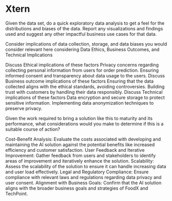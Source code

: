 # Xtern
Given the data set, do a quick exploratory data analysis to get a feel for the distributions and biases of the data.  Report any visualizations and findings used and suggest any other impactful business use cases for that data.



Consider implications of data collection, storage, and data biases you would consider relevant here considering Data Ethics, Business Outcomes, and Technical Implications

Discuss Ethical implications of these factors
Privacy concerns regarding collecting personal information from users for order prediction.
Ensuring informed consent and transparency about data usage to the users.
Discuss Business outcome implications of these factors
Ensuring that the data collected aligns with the ethical standards, avoiding controversies.
Building trust with customers by handling their data responsibly.
Discuss Technical implications of these factors
Data encryption and secure storage to protect sensitive information.
Implementing data anonymization techniques to preserve privacy.

Given the work required to bring a solution like this to maturity and its performance, what considerations would you make to determine if this is a suitable course of action?

Cost-Benefit Analysis:
Evaluate the costs associated with developing and maintaining the AI solution against the potential benefits like increased efficiency and customer satisfaction.
User Feedback and Iterative Improvement:
Gather feedback from users and stakeholders to identify areas of improvement and iteratively enhance the solution.
Scalability:
Assess the scalability of the solution to ensure it can handle increasing data and user load effectively.
Legal and Regulatory Compliance:
Ensure compliance with relevant laws and regulations regarding data privacy and user consent.
Alignment with Business Goals:
Confirm that the AI solution aligns with the broader business goals and strategies of FoodX and TechPoint.
